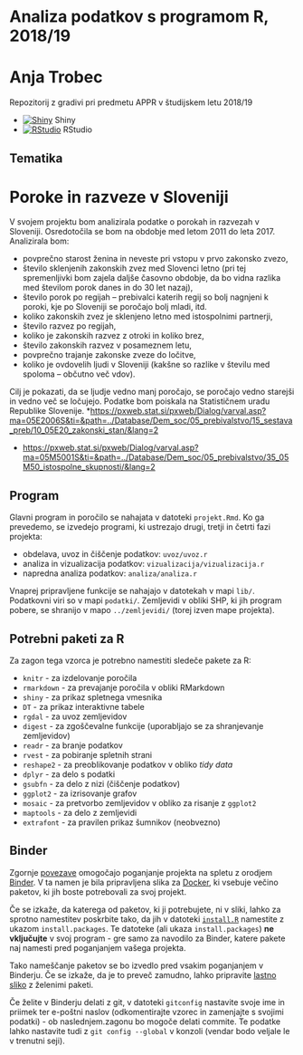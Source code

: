 # Analiza podatkov s programom R, 2018/19

# Anja Trobec

Repozitorij z gradivi pri predmetu APPR v študijskem letu 2018/19

* [![Shiny](http://mybinder.org/badge.svg)](http://beta.mybinder.org/v2/gh/AnjaTrobec/APPR-2018-19/master?urlpath=shiny/APPR-2018-19/projekt.Rmd) Shiny
* [![RStudio](http://mybinder.org/badge.svg)](http://beta.mybinder.org/v2/gh/AnjaTrobec/APPR-2018-19/master?urlpath=rstudio) RStudio

## Tematika
# Poroke in razveze v Sloveniji
V svojem projektu bom analizirala podatke o porokah in razvezah v Sloveniji. Osredotočila se bom na obdobje med letom 2011 do leta 2017. Analizirala bom:
* povprečno starost ženina in neveste pri vstopu v prvo zakonsko zvezo,
* število sklenjenih zakonskih zvez med Slovenci letno (pri tej spremenljivki bom zajela daljše časovno obdobje, da bo vidna razlika med številom porok danes in do 30 let nazaj),
* število porok po regijah – prebivalci katerih regij so bolj nagnjeni k poroki, kje po Sloveniji se poročajo bolj mladi, itd.
* koliko zakonskih zvez je sklenjeno letno med istospolnimi partnerji,
* število razvez po regijah,
* koliko je zakonskih razvez z otroki in koliko brez,
* število zakonskih razvez v posameznem letu,
* povprečno trajanje zakonske zveze do ločitve,
* koliko je ovdovelih ljudi v Sloveniji (kakšne so razlike v številu med spoloma – občutno več vdov).

Cilj je pokazati, da se ljudje vedno manj poročajo, se poročajo vedno starejši in vedno več se ločujejo. Podatke bom poiskala na Statističnem uradu Republike Slovenije.
*https://pxweb.stat.si/pxweb/Dialog/varval.asp?ma=05E2006S&ti=&path=../Database/Dem_soc/05_prebivalstvo/15_sestava_preb/10_05E20_zakonski_stan/&lang=2
* https://pxweb.stat.si/pxweb/Dialog/varval.asp?ma=05M5001S&ti=&path=../Database/Dem_soc/05_prebivalstvo/35_05M50_istospolne_skupnosti/&lang=2
 

## Program

Glavni program in poročilo se nahajata v datoteki `projekt.Rmd`.
Ko ga prevedemo, se izvedejo programi, ki ustrezajo drugi, tretji in četrti fazi projekta:

* obdelava, uvoz in čiščenje podatkov: `uvoz/uvoz.r`
* analiza in vizualizacija podatkov: `vizualizacija/vizualizacija.r`
* napredna analiza podatkov: `analiza/analiza.r`

Vnaprej pripravljene funkcije se nahajajo v datotekah v mapi `lib/`.
Podatkovni viri so v mapi `podatki/`.
Zemljevidi v obliki SHP, ki jih program pobere,
se shranijo v mapo `../zemljevidi/` (torej izven mape projekta).

## Potrebni paketi za R

Za zagon tega vzorca je potrebno namestiti sledeče pakete za R:

* `knitr` - za izdelovanje poročila
* `rmarkdown` - za prevajanje poročila v obliki RMarkdown
* `shiny` - za prikaz spletnega vmesnika
* `DT` - za prikaz interaktivne tabele
* `rgdal` - za uvoz zemljevidov
* `digest` - za zgoščevalne funkcije (uporabljajo se za shranjevanje zemljevidov)
* `readr` - za branje podatkov
* `rvest` - za pobiranje spletnih strani
* `reshape2` - za preoblikovanje podatkov v obliko *tidy data*
* `dplyr` - za delo s podatki
* `gsubfn` - za delo z nizi (čiščenje podatkov)
* `ggplot2` - za izrisovanje grafov
* `mosaic` - za pretvorbo zemljevidov v obliko za risanje z `ggplot2`
* `maptools` - za delo z zemljevidi
* `extrafont` - za pravilen prikaz šumnikov (neobvezno)

## Binder

Zgornje [povezave](#analiza-podatkov-s-programom-r-201819)
omogočajo poganjanje projekta na spletu z orodjem [Binder](https://mybinder.org/).
V ta namen je bila pripravljena slika za [Docker](https://www.docker.com/),
ki vsebuje večino paketov, ki jih boste potrebovali za svoj projekt.

Če se izkaže, da katerega od paketov, ki ji potrebujete, ni v sliki,
lahko za sprotno namestitev poskrbite tako,
da jih v datoteki [`install.R`](install.R) namestite z ukazom `install.packages`.
Te datoteke (ali ukaza `install.packages`) **ne vključujte** v svoj program -
gre samo za navodilo za Binder, katere pakete naj namesti pred poganjanjem vašega projekta.

Tako nameščanje paketov se bo izvedlo pred vsakim poganjanjem v Binderju.
Če se izkaže, da je to preveč zamudno,
lahko pripravite [lastno sliko](https://github.com/jaanos/APPR-docker) z želenimi paketi.

Če želite v Binderju delati z git,
v datoteki `gitconfig` nastavite svoje ime in priimek ter e-poštni naslov
(odkomentirajte vzorec in zamenjajte s svojimi podatki) -
ob naslednjem.zagonu bo mogoče delati commite.
Te podatke lahko nastavite tudi z `git config --global` v konzoli
(vendar bodo veljale le v trenutni seji).
